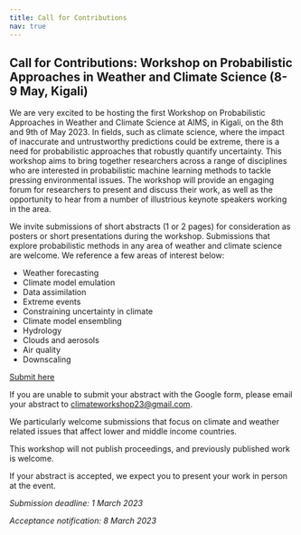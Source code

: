 ```yaml
---
title: Call for Contributions
nav: true
---
```


## Call for Contributions: Workshop on Probabilistic Approaches in Weather and Climate Science (8-9 May, Kigali)


We are very excited to be hosting the first Workshop on Probabilistic Approaches in Weather and Climate Science at AIMS, in Kigali, on the 8th and 9th of May 2023. In fields, such as climate science, where the impact of inaccurate and untrustworthy predictions could be extreme, there is a need for probabilistic approaches that robustly quantify uncertainty. This workshop aims to bring together researchers across a range of disciplines who are interested in probabilistic machine learning methods to tackle pressing environmental issues. The workshop will provide an engaging forum for researchers to present and discuss their work, as well as the opportunity to hear from a number of illustrious keynote speakers working in the area.

We invite submissions of short abstracts (1 or 2 pages) for consideration as posters or short presentations during the workshop. Submissions that explore probabilistic methods in any area of weather and climate science are welcome. We reference a few areas of interest below:

-    Weather forecasting
-    Climate model emulation
-    Data assimilation
-    Extreme events
-    Constraining uncertainty in climate
-    Climate model ensembling
-    Hydrology
-    Clouds and aerosols
-    Air quality
-    Downscaling

[Submit here](https://forms.gle/CsT7GGnDQv6WAb2KA)

If you are unable to submit your abstract with the Google form, please email your abstract to climateworkshop23@gmail.com. 

We particularly welcome submissions that focus on climate and weather related issues that affect lower and middle income countries.

This workshop will not publish proceedings, and previously published work is welcome.

If your abstract is accepted, we expect you to present your work in person at the event.

*Submission deadline: 1 March 2023*

*Acceptance notification: 8 March 2023*


